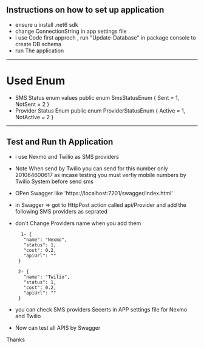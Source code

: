 
## Instructions on how to set up  application

- ensure u install .net6 sdk 
- change ConnectionString in app settings file 
-  i use Code first approch ,  run "Update-Database" in package console  to create DB schema
- run The application
-------------------------------------------------------------------------------
 # Used Enum
 - SMS Status enum values 
	   public enum SmsStatusEnum
	   {
		   Sent = 1,
		   NotSent = 2
	   }
  - Provider Status Enum 
		 public enum ProviderStatusEnum
		 {
			 Active = 1,
			 NotActive = 2
		 }  
----------------------------------------------------------------------------------
## Test and Run th Application
-  i use Nexmo and Twilio as SMS providers
- Note When send by Twilio  you can send for this number only 201064600617 
   as incase testing you must verfiy mobile numbers by Twilio System before send sms
- OPen Swagger like  'https://localhost:7201/swagger/index.html'
- in Swagger => got to HttpPost action called api/Provider and add the following SMS providers as seprated 
-  don't Change Providers name when you  add them 

		 1- {
		  "name": "Nexmo",
		  "status": 1, 
		  "cost": 0.2,
		  "apiUrl": ""
		}
		
		2- {
		  "name": "Twilio",
		  "status": 1, 
		  "cost": 0.2,
		  "apiUrl": ""
		}


-  you can check SMS providers Secerts in APP settings file  for Nexmo and Twilio 
- Now can test all APIS by Swagger 


Thanks 
 
 
